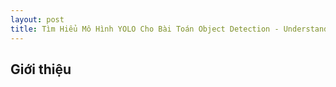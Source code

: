 ```yaml
---
layout: post
title: Tìm Hiểu Mô Hình YOLO Cho Bài Toán Object Detection - Understanding YOLO 
---
```


## Giới thiệu

